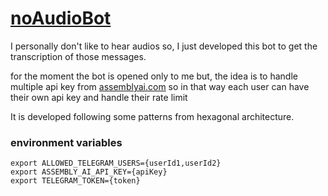 # [noAudioBot](https://t.me/AudioMurdererBot)

I personally don't like to hear audios so, I just developed this bot to get the transcription of those messages.

for the moment the bot is opened only to me but, the idea is to handle multiple api key
from [assemblyai.com](https://www.assemblyai.com/) so in that way each user can have their own api key and handle their
rate limit

It is developed following some patterns from hexagonal architecture.

### environment variables

```
export ALLOWED_TELEGRAM_USERS={userId1,userId2}
export ASSEMBLY_AI_API_KEY={apiKey}
export TELEGRAM_TOKEN={token}
```
